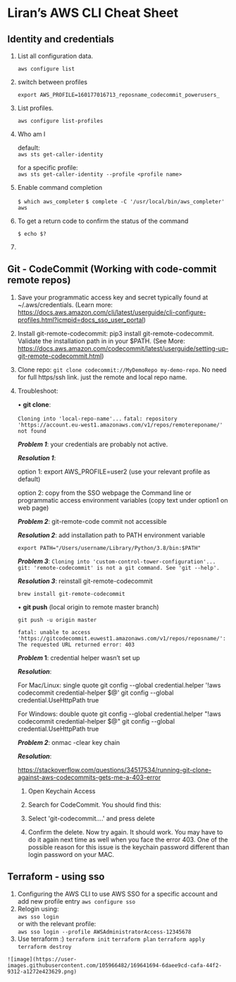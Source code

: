 # Liran’s AWS CLI Cheat Sheet

## Identity and credentials

1.	List all configuration data. 
  
    ```aws configure list```

2.	switch between profiles
 
    ```export AWS_PROFILE=160177016713_reposname_codecommit_powerusers_```

3.	List profiles. 

    ```aws configure list-profiles```

4.	Who am I  

    default:  
    ```aws sts get-caller-identity```  
      
    for a specific profile:  
    ```aws sts get-caller-identity --profile <profile name>```  

5.	Enable command completion

    ```$ which aws_completer```
    ```$ complete -C '/usr/local/bin/aws_completer' aws```

6.	To get a return code to confirm the status of the command

    ```$ echo $?```
7.	

## Git -  CodeCommit (Working with code-commit remote repos)

1.	Save your programmatic access key and secret typically found at ~/.aws/credentials.
      (Learn more: https://docs.aws.amazon.com/cli/latest/userguide/cli-configure-profiles.html?icmpid=docs_sso_user_portal)

2.	Install git-remote-codecommit: pip3 install git-remote-codecommit. Validate the installation path in in your $PATH.
    (See More: https://docs.aws.amazon.com/codecommit/latest/userguide/setting-up-git-remote-codecommit.html)

3.	Clone repo: ```git clone codecommit://MyDemoRepo my-demo-repo```.
    No need for full https/ssh link. just the remote and local repo name.

4.	Troubleshoot:

    •	**git clone**:
    
    ```Cloning into 'local-repo-name'...```
    ```fatal: repository 'https://account.eu-west1.amazonaws.com/v1/repos/remotereponame/' not found```
    
    **_Problem 1_**: your credentials are probably not active.
    
    **_Resolution 1_**:
    
    option 1: export AWS_PROFILE=user2 (use your relevant profile as default)
    
    option 2: copy from the SSO webpage the Command line or programmatic access environment variables (copy text under option1 on web page)
    
    **_Problem 2_**: git-remote-code commit not accessible
    
    **_Resolution 2_**: add installation path to PATH environment variable

    ```export PATH="/Users/username/Library/Python/3.8/bin:$PATH"```
    
    **_Problem 3_**: ```Cloning into 'custom-control-tower-configuration'...```  
    ```git: 'remote-codecommit' is not a git command. See 'git --help'.```
    
    **_Resolution 3_**: reinstall git-remote-codecommit

    ```brew install git-remote-codecommit```

    •	**git push** (local origin to remote master branch)
    
    ```git push -u origin master```
    
    ```fatal: unable to access 'https://gitcodecommit.euwest1.amazonaws.com/v1/repos/reposname/': The requested URL returned error: 403```
    
    **_Problem_ 1**: credential helper wasn’t set up
    
    **_Resolution_**:
    
    For Mac/Linux: single quote
    git config --global credential.helper '!aws codecommit credential-helper $@'
    git config --global credential.UseHttpPath true
    
    For Windows: double quote
    git config --global credential.helper "!aws codecommit credential-helper $@"
    git config --global credential.UseHttpPath true

    **_Problem 2_**: onmac -clear key chain
    
    **_Resolution_**: 

    https://stackoverflow.com/questions/34517534/running-git-clone-against-aws-codecommits-gets-me-a-403-error

    1.	Open Keychain Access
    2.	Search for CodeCommit. You should find this:

    3.	Select 'git-codecommit....' and press delete
    4.	Confirm the delete.
    Now try again. It should work. You may have to do it again next time as well when you face the error 403.
    One of the possible reason for this issue is the keychain password different than login password on your MAC.

## Terraform -  using sso
  1. Configuring the AWS CLI to use AWS SSO for a specific account and add new profile entry
    ```aws configure sso```
  2. Relogin using:  
     ```aws sso login```  
     or with the relevant profile:  
     ```aws sso login --profile AWSAdministratorAccess-12345678```
  3. Use terraform :)
      ```terraform init```
      ```terraform plan```
      ```terraform apply```
      ```terraform destroy```

    ![image](https://user-images.githubusercontent.com/105966482/169641694-6daee9cd-cafa-44f2-9312-a1272e423629.png)
